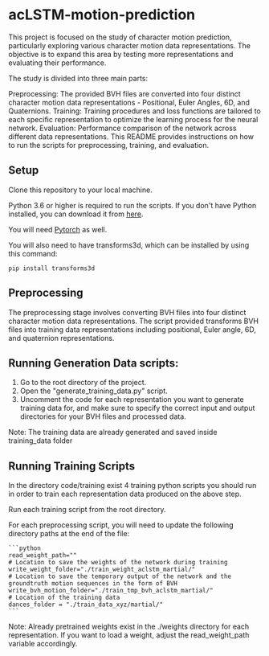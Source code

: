 # acLSTM-motion-prediction
This project is focused on the study of character motion prediction, particularly exploring various character motion data representations. The objective is to expand this area by testing more representations and evaluating their performance.

The study is divided into three main parts:

Preprocessing: The provided BVH files are converted into four distinct character motion data representations - Positional, Euler Angles, 6D, and Quaternions.
Training: Training procedures and loss functions are tailored to each specific representation to optimize the learning process for the neural network.
Evaluation: Performance comparison of the network across different data representations.
This README provides instructions on how to run the scripts for preprocessing, training, and evaluation.

## Setup
Clone this repository to your local machine.

Python 3.6 or higher is required to run the scripts. If you don't have Python installed, you can download it from [here](https://www.python.org/downloads/).

You will need  [Pytorch](https://pytorch.org/) as well.

You will also need to have transforms3d, which can be installed by using this command:
```
pip install transforms3d
```
## Preprocessing
The preprocessing stage involves converting BVH files into four distinct character motion data representations. The script provided transforms BVH files into training data representations including positional, Euler angle, 6D, and quaternion representations.

## Running Generation Data scripts:

1. Go to the root directory of the project.
2. Open the "generate_training_data.py" script.
3. Uncomment the code for each representation you want to generate training data for, and make sure to specify the correct input and output directories for your BVH files and processed data.

Note: The training data are already generated and saved inside training_data folder


## Running Training Scripts
In the directory code/training exist 4 training python scripts you should run in order to train each representation data produced on the above step.

Run each training script from the root directory.

For each preprocessing script, you will need to update the following directory paths at the end of the file:

    ```python
    read_weight_path=""
    # Location to save the weights of the network during training
    write_weight_folder="./train_weight_aclstm_martial/"
    # Location to save the temporary output of the network and the groundtruth motion sequences in the form of BVH
    write_bvh_motion_folder="./train_tmp_bvh_aclstm_martial/"
    # Location of the training data
    dances_folder = "./train_data_xyz/martial/"
    ```

Note: Already pretrained weights exist in the ./weights directory for each representation. If you want to load a weight, adjust the read_weight_path variable accordingly.
